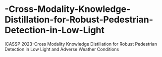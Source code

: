 # -Cross-Modality-Knowledge-Distillation-for-Robust-Pedestrian-Detection-in-Low-Light
ICASSP 2023-Cross Modality Knowledge Distillation for Robust Pedestrian Detection in Low Light and Adverse Weather Conditions
